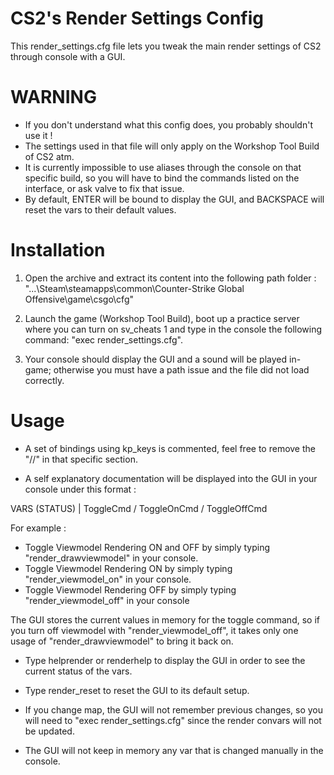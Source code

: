 # CS2's Render Settings Config
This render_settings.cfg file lets you tweak the main render settings of CS2 through console with a GUI.

# WARNING
- If you don't understand what this config does, you probably shouldn't use it !
- The settings used in that file will only apply on the Workshop Tool Build of CS2 atm.
- It is currently impossible to use aliases through the console on that specific build, so you will have to bind the commands listed on the interface, or ask valve to fix that issue.
- By default, ENTER will be bound to display the GUI, and BACKSPACE will reset the vars to their default values. 

# Installation
1. Open the archive and extract its content into the following path folder : 
"...\Steam\steamapps\common\Counter-Strike Global Offensive\game\csgo\cfg\"

2. Launch the game (Workshop Tool Build), boot up a practice server where you can turn on sv_cheats 1 and type in the console the following command: "exec render_settings.cfg".

3. Your console should display the GUI and a sound will be played in-game; otherwise you must have a path issue and the file did not load correctly.

# Usage
- A set of bindings using kp_keys is commented, feel free to remove the "//" in that specific section.
 
- A self explanatory documentation will be displayed into the GUI in your console under this format :

VARS (STATUS) | ToggleCmd / ToggleOnCmd / ToggleOffCmd

For example :
- Toggle Viewmodel Rendering ON and OFF by simply typing "render_drawviewmodel" in your console.
- Toggle Viewmodel Rendering ON by simply typing "render_viewmodel_on" in your console.
- Toggle Viewmodel Rendering OFF by simply typing "render_viewmodel_off" in your console

The GUI stores the current values in memory for the toggle command, so if you turn off viewmodel with "render_viewmodel_off", it takes only one usage of "render_drawviewmodel" to bring it back on.

- Type helprender or renderhelp to display the GUI in order to see the current status of the vars.
- Type render_reset to reset the GUI to its default setup.


- If you change map, the GUI will not remember previous changes, so you will need to "exec render_settings.cfg" since the render convars will not be updated.
- The GUI will not keep in memory any var that is changed manually in the console.
